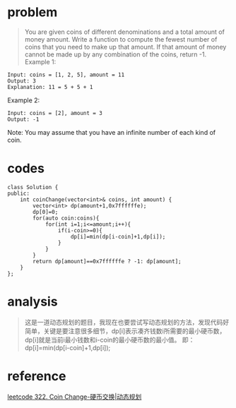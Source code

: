 # problem
>You are given coins of different denominations and a total amount of money amount. Write a function to compute the fewest number of coins that you need to make up that amount. If that amount of money cannot be made up by any combination of the coins, return -1.
Example 1:
```
Input: coins = [1, 2, 5], amount = 11
Output: 3 
Explanation: 11 = 5 + 5 + 1
```
Example 2:
```
Input: coins = [2], amount = 3
Output: -1
```
Note:
You may assume that you have an infinite number of each kind of coin.

# codes
```
class Solution {
public:
    int coinChange(vector<int>& coins, int amount) {
        vector<int> dp(amount+1,0x7ffffffe);
        dp[0]=0;
        for(auto coin:coins){
            for(int i=1;i<=amount;i++){
                if(i-coin>=0){
                    dp[i]=min(dp[i-coin]+1,dp[i]); 
                }
            }
        }
        return dp[amount]==0x7ffffffe ? -1: dp[amount];
    }
};
```

# analysis
>这是一道动态规划的题目，我现在也要尝试写动态规划的方法，发现代码好简单，关键是要注意很多细节，dp[i]表示凑齐钱数i所需要的最小硬币数，dp[i]就是当前i最小钱数和i-coin的最小硬币数的最小值。
即：dp[i]=min(dp[i-coin]+1,dp[i]); 
# reference
[leetcode 322. Coin Change-硬币交换|动态规划][1]

[1]: https://blog.csdn.net/happyaaaaaaaaaaa/article/details/50976088